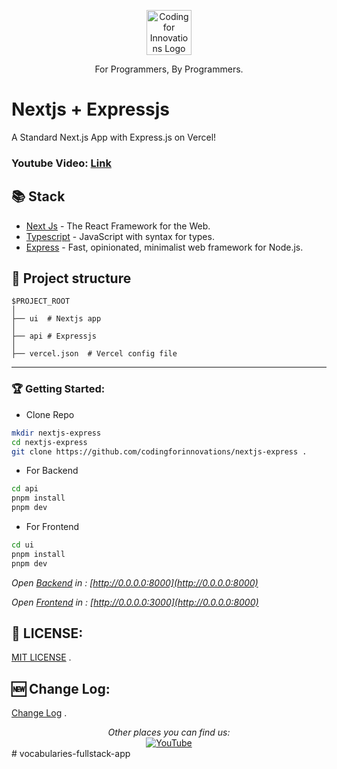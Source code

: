 
<p align="center">
  <p align="center">
    <a href="https://www.youtube.com/@codingforinnovations" target="_blank">
      <img src=".github/static/logo.png" height="72" alt="Coding for Innovations Logo"/>    
    </a>
  </p>
  <p align="center">
    For Programmers, By Programmers.
  </p>
</p>

# Nextjs + Expressjs

A Standard Next.js App with Express.js on Vercel!

### Youtube Video: [Link](https://www.youtube.com/watch?v=oYO0Hld6bM4)

## 📚 Stack

- [Next Js](https://www.nextjs.org/) - The React  Framework  for the Web.
- [Typescript](https://www.typescriptlang.org/) - JavaScript with syntax for types.
- [Express](https://expressjs.com/)  - Fast, opinionated, minimalist web framework for Node.js.


## 📁 Project structure

```
$PROJECT_ROOT
│  
├── ui  # Nextjs app
│  
├── api # Expressjs 
│  
├── vercel.json  # Vercel config file
```
---

### 🏆 Getting Started:

- Clone Repo

```bash
mkdir nextjs-express
cd nextjs-express
git clone https://github.com/codingforinnovations/nextjs-express .
```
- For Backend

```bash
cd api
pnpm install
pnpm dev
```

- For Frontend

```bash
cd ui
pnpm install
pnpm dev
```
_Open [Backend](http://0.0.0.0:8000)  in : [http://0.0.0.0:8000](http://0.0.0.0:8000)_

_Open [Frontend](http://0.0.0.0:3000)  in : [http://0.0.0.0:3000](http://0.0.0.0:8000)_

## 🎫 LICENSE:

[MIT LICENSE](https://github.com/codingforinnovations/nextjs-express/blob/main/LICENSE) .

## 🆕 Change Log:

[Change Log](https://github.com/codingforinnovations/nextjs-express/commits/main/) .

<div align="center">
<i>Other places you can find us:</i><br>
<a href="https://www.youtube.com/@codingforinnovations" target="_blank"><img src="https://img.shields.io/badge/YouTube-%23E4405F.svg?&style=flat-square&logo=youtube&logoColor=white" alt="YouTube"></a>
</div>
#   v o c a b u l a r i e s - f u l l s t a c k - a p p  
 